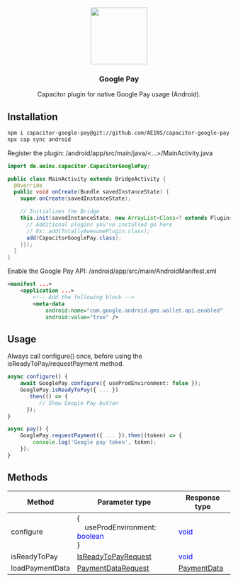 <p align="center"><br><img src="https://avatars3.githubusercontent.com/u/47378799?s=460&u=f086e8ca43aa0794dc61a453aae751b26f937d95&v=4" width="128" height="128" /></p>
<h3 align="center">Google Pay</h3>
<p align="center">
  Capacitor plugin for native Google Pay usage (Android).
</p>

## Installation

```bash
npm i capacitor-google-pay@git://github.com/AE1NS/capacitor-google-pay.git
npx cap sync android
```

Register the plugin:
<project>/android/app/src/main/java/<...>/MainActivity.java
```java
import de.aeins.capacitor.CapacitorGooglePay;

public class MainActivity extends BridgeActivity {
  @Override
  public void onCreate(Bundle savedInstanceState) {
    super.onCreate(savedInstanceState);

    // Initializes the Bridge
    this.init(savedInstanceState, new ArrayList<Class<? extends Plugin>>() {{
      // Additional plugins you've installed go here
      // Ex: add(TotallyAwesomePlugin.class);
      add(CapacitorGooglePay.class);
    }});
  }
}
```

Enable the Google Pay API:
<project>/android/app/src/main/AndroidManifest.xml
```XML
<manifest ...>
    <application ...>
        <!-- Add the following block -->
        <meta-data
            android:name="com.google.android.gms.wallet.api.enabled"
            android:value="true" />
```

## Usage

Always call configure() once, before using the isReadyToPay/requestPayment method.

```typescript
async configure() {
    await GooglePay.configure({ useProdEnvironment: false });
    GooglePay.isReadyToPay({ ... })
      .then(() => {
          // Show Google Pay button
      });
}

async pay() {
    GooglePay.requestPayment({ ... }).then((token) => {
        console.log('Google pay token', token);
    });
}
```

## Methods

| Method          | Parameter type     | Response type |
| -               | -                  | -             |
| configure       | {<br/>&nbsp;&nbsp;&nbsp;&nbsp;useProdEnvironment: <span style="color:blue">boolean</span><br/>} | <span style="color:blue">void</span> |
| isReadyToPay    | [IsReadyToPayRequest](https://developers.google.com/pay/api/android/reference/request-objects#IsReadyToPayRequest) | <span style="color:blue">void</span> |
| loadPaymentData | [PaymentDataRequest](https://developers.google.com/pay/api/android/reference/request-objects#PaymentDataRequest) | [PaymentData](https://developers.google.com/pay/api/android/reference/response-objects#PaymentData) |
